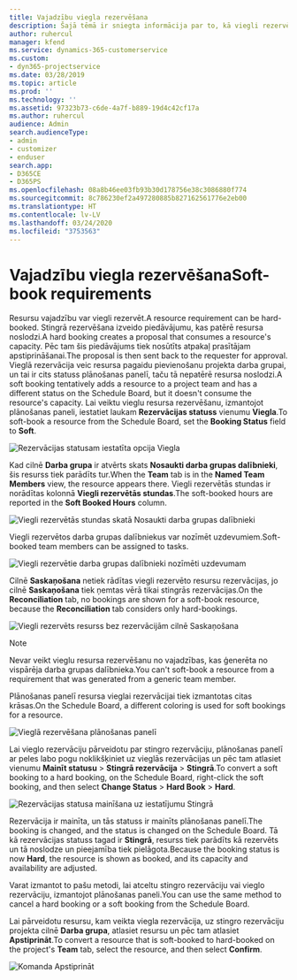 ```yaml
---
title: Vajadzību viegla rezervēšana
description: Šajā tēmā ir sniegta informācija par to, kā viegli rezervēt vajadzības.
author: ruhercul
manager: kfend
ms.service: dynamics-365-customerservice
ms.custom:
- dyn365-projectservice
ms.date: 03/28/2019
ms.topic: article
ms.prod: ''
ms.technology: ''
ms.assetid: 97323b73-c6de-4a7f-b889-19d4c42cf17a
ms.author: ruhercul
audience: Admin
search.audienceType:
- admin
- customizer
- enduser
search.app:
- D365CE
- D365PS
ms.openlocfilehash: 08a8b46ee03fb93b30d178756e38c3086880f774
ms.sourcegitcommit: 8c786230ef2a497280885b827162561776e2eb00
ms.translationtype: HT
ms.contentlocale: lv-LV
ms.lasthandoff: 03/24/2020
ms.locfileid: "3753563"
---
```

# <a name="soft-book-requirements"></a><span data-ttu-id="ad06d-103">Vajadzību viegla rezervēšana</span><span class="sxs-lookup"><span data-stu-id="ad06d-103">Soft-book requirements</span></span>

<span data-ttu-id="ad06d-104">Resursu vajadzību var viegli rezervēt.</span><span class="sxs-lookup"><span data-stu-id="ad06d-104">A resource requirement can be hard-booked.</span></span> <span data-ttu-id="ad06d-105">Stingrā rezervēšana izveido piedāvājumu, kas patērē resursa noslodzi.</span><span class="sxs-lookup"><span data-stu-id="ad06d-105">A hard booking creates a proposal that consumes a resource's capacity.</span></span> <span data-ttu-id="ad06d-106">Pēc tam šis piedāvājums tiek nosūtīts atpakaļ prasītājam apstiprināšanai.</span><span class="sxs-lookup"><span data-stu-id="ad06d-106">The proposal is then sent back to the requester for approval.</span></span> <span data-ttu-id="ad06d-107">Vieglā rezervācija veic resursa pagaidu pievienošanu projekta darba grupai, un tai ir cits statuss plānošanas panelī, taču tā nepatērē resursa noslodzi.</span><span class="sxs-lookup"><span data-stu-id="ad06d-107">A soft booking tentatively adds a resource to a project team and has a different status on the Schedule Board, but it doesn't consume the resource's capacity.</span></span> <span data-ttu-id="ad06d-108">Lai veiktu vieglu resursa rezervēšanu, izmantojot plānošanas paneli, iestatiet laukam **Rezervācijas statuss** vienumu **Viegla**.</span><span class="sxs-lookup"><span data-stu-id="ad06d-108">To soft-book a resource from the Schedule Board, set the **Booking Status** field to **Soft**.</span></span>

![Rezervācijas statusam iestatīta opcija Viegla](media/Resource-Management-image77.png)

<span data-ttu-id="ad06d-110">Kad cilnē **Darba grupa** ir atvērts skats **Nosaukti darba grupas dalībnieki**, šis resurss tiek parādīts tur.</span><span class="sxs-lookup"><span data-stu-id="ad06d-110">When the **Team** tab is in the **Named Team Members** view, the resource appears there.</span></span> <span data-ttu-id="ad06d-111">Viegli rezervētās stundas ir norādītas kolonnā **Viegli rezervētās stundas**.</span><span class="sxs-lookup"><span data-stu-id="ad06d-111">The soft-booked hours are reported in the **Soft Booked Hours** column.</span></span>

![Viegli rezervētās stundas skatā Nosaukti darba grupas dalībnieki](media/Resource-Management-image78.png)

<span data-ttu-id="ad06d-113">Viegli rezervētos darba grupas dalībniekus var nozīmēt uzdevumiem.</span><span class="sxs-lookup"><span data-stu-id="ad06d-113">Soft-booked team members can be assigned to tasks.</span></span>

![Viegli rezervētie darba grupas dalībnieki nozīmēti uzdevumam](media/Resource-Management-image79.png)

<span data-ttu-id="ad06d-115">Cilnē **Saskaņošana** netiek rādītas viegli rezervēto resursu rezervācijas, jo cilnē **Saskaņošana** tiek ņemtas vērā tikai stingrās rezervācijas.</span><span class="sxs-lookup"><span data-stu-id="ad06d-115">On the **Reconciliation** tab, no bookings are shown for a soft-book resource, because the **Reconciliation** tab considers only hard-bookings.</span></span>

![Viegli rezervēts resurss bez rezervācijām cilnē Saskaņošana](media/Resource-Management-image80.png)

> [!NOTE]
> <span data-ttu-id="ad06d-117">Nevar veikt vieglu resursa rezervēšanu no vajadzības, kas ģenerēta no vispārēja darba grupas dalībnieka.</span><span class="sxs-lookup"><span data-stu-id="ad06d-117">You can't soft-book a resource from a requirement that was generated from a generic team member.</span></span>

<span data-ttu-id="ad06d-118">Plānošanas panelī resursa vieglai rezervācijai tiek izmantotas citas krāsas.</span><span class="sxs-lookup"><span data-stu-id="ad06d-118">On the Schedule Board, a different coloring is used for soft bookings for a resource.</span></span>

![Vieglā rezervēšana plānošanas panelī](media/Resource-Management-image81.png)

<span data-ttu-id="ad06d-120">Lai vieglo rezervāciju pārveidotu par stingro rezervāciju, plānošanas panelī ar peles labo pogu noklikšķiniet uz vieglās rezervācijas un pēc tam atlasiet vienumu **Mainīt statusu** \> **Stingrā rezervācija** \> **Stingrā**.</span><span class="sxs-lookup"><span data-stu-id="ad06d-120">To convert a soft booking to a hard booking, on the Schedule Board, right-click the soft booking, and then select **Change Status** \> **Hard Book** \> **Hard**.</span></span>

![Rezervācijas statusa mainīšana uz iestatījumu Stingrā](media/Resource-Management-image82.png)

<span data-ttu-id="ad06d-122">Rezervācija ir mainīta, un tās statuss ir mainīts plānošanas panelī.</span><span class="sxs-lookup"><span data-stu-id="ad06d-122">The booking is changed, and the status is changed on the Schedule Board.</span></span> <span data-ttu-id="ad06d-123">Tā kā rezervācijas statuss tagad ir **Stingrā**, resurss tiek parādīts kā rezervēts un tā noslodze un pieejamība tiek pielāgota.</span><span class="sxs-lookup"><span data-stu-id="ad06d-123">Because the booking status is now **Hard**, the resource is shown as booked, and its capacity and availability are adjusted.</span></span>

<span data-ttu-id="ad06d-124">Varat izmantot to pašu metodi, lai atceltu stingro rezervāciju vai vieglo rezervāciju, izmantojot plānošanas paneli.</span><span class="sxs-lookup"><span data-stu-id="ad06d-124">You can use the same method to cancel a hard booking or a soft booking from the Schedule Board.</span></span>

<span data-ttu-id="ad06d-125">Lai pārveidotu resursu, kam veikta viegla rezervācija, uz stingro rezervāciju projekta cilnē **Darba grupa**, atlasiet resursu un pēc tam atlasiet **Apstiprināt**.</span><span class="sxs-lookup"><span data-stu-id="ad06d-125">To convert a resource that is soft-booked to hard-booked on the project's **Team** tab, select the resource, and then select **Confirm**.</span></span>

![Komanda Apstiprināt](media/Resource-Management-image83.png)
